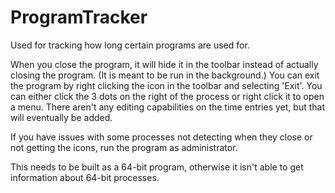 # ProgramTracker
Used for tracking how long certain programs are used for.

When you close the program, it will hide it in the toolbar instead of actually closing the program. (It is meant to be run in the background.) You can exit the program by right clicking the icon in the toolbar and selecting 'Exit'. You can either click the 3 dots on the right of the process or right click it to open a menu. There aren't any editing capabilities on the time entries yet, but that will eventually be added.

If you have issues with some processes not detecting when they close or not getting the icons, run the program as administrator.

This needs to be built as a 64-bit program, otherwise it isn't able to get information about 64-bit processes.